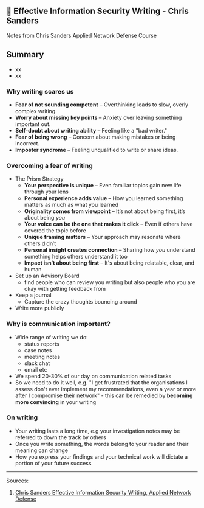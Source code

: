 ## 📝 Effective Information Security Writing - Chris Sanders

Notes from Chris Sanders Applied Network Defense Course

## Summary
* xx
* xx


### Why writing scares us

* **Fear of not sounding competent** – Overthinking leads to slow, overly complex writing.
* **Worry about missing key points** – Anxiety over leaving something important out.
* **Self-doubt about writing ability** – Feeling like a "bad writer."
* **Fear of being wrong** – Concern about making mistakes or being incorrect.
* **Imposter syndrome** – Feeling unqualified to write or share ideas.
  
### Overcoming a fear of writing
* The Prism Strategy
  - **Your perspective is unique** – Even familiar topics gain new life through your lens
  - **Personal experience adds value** – How you learned something matters as much as what you learned
  - **Originality comes from viewpoint** – It’s not about being first, it’s about being *you*
  - **Your voice can be the one that makes it click** – Even if others have covered the topic before
  - **Unique framing matters** – Your approach may resonate where others didn’t
  - **Personal insight creates connection** – Sharing how *you* understand something helps others understand it too
  - **Impact isn't about being first** – It's about being relatable, clear, and human
* Set up an Advisory Board
  - find people who can review you writing but also people who you are okay with getting feedback from
* Keep a journal
  - Capture the crazy thoughts bouncing around
* Write more publicly

### Why is communication important?
* Wide range of writing we do:
  - status reports
  - case notes
  - meeting notes
  - slack chat
  - email etc
* We spend 20-30% of our day on communication related tasks
* So we need to do it well, e.g. "I get frustrated that the organisations I assess don't ever implement my recommendations, even a year or more after I compromise their network" - this can be remedied by **becoming more convincing** in your writing

### On writing
* Your writing lasts a long time, e.g your investigation notes may be referred to down the track by others
* Once you write something, the words belong to your reader and their meaning can change
* How you express your findings and your technical work will dictate a portion of your future success





















__________________
Sources:
1. [Chris Sanders Effective Information Security Writing, Applied Network Defense](https://www.networkdefense.io/p/course-list/)
